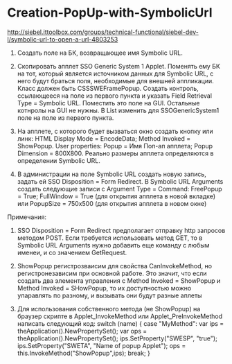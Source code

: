# Creation-PopUp-with-SymbolicUrl
http://siebel.ittoolbox.com/groups/technical-functional/siebel-dev-l/symbolic-url-to-open-a-url-4803253

1. Создать поле на БК, возвращающее имя Symbolic URL.

2. Скопировать апплет SSO Generic System 1 Applet. Поменять ему БК на тот, который является источником данных для Symbolic URL, с него будут браться поля, необходимые для внешней аппликации. Класс должен быть CSSSWEFramePopup. Создать контроль, ссылающееся на поле из первого пункта и указать Field Retrieval Type = Symbolic URL. Поместить это поле на GUI. Остальные котнролы на GUI не нужны. В List изменить для SSOGenericSystem1 поле на поле из первого пункта.

3. На апплете, с которого будет вызваться окно создать кнопку или линк: HTML Display Mode = EncodeData; Method Invoked = ShowPopup. User properties: Popup = Имя Поп-ап апплета; Popup Dimension = 800X800. Реально размеры апплета определяются в определении Symbolic URL.

4. В администрации на поле Symbolic URL создать новую запись, задать ей SSO Disposition = Form Redirect. В Symbolic URL Arguments создать следующие записи с Argument Type = Command: FreePopup = True; FullWindow = True (для открытия апплета в новой вкладке) или PopupSize = 750x500 (для открытия апплета в новом окне)

Примечания:
1. SSO Disposition = Form Redirect предполагает отправку http запросов методом POST. Если требуется использовать метод GET, то в Symbolic URL Arguments нужно добавить еще команду с любым именеи, и со значением GetRequest.

2. ShowPopup регистрозваисим для свойства CanInvokeMethod, но регистронезависим при основной работе. Это значит, что если создать два элемента управления с Method Invoked = ShowPopup и Method Invoked = SHowPopup, то их доступностью можно упаравлять по разному, и вызывать они будут разные аплеты

3. Для использования собственного метода (не ShowPopup) на браузер скрипте в Applet_InvokeMethod или Applet_PreInvokeMethod написать следующий код:
switch (name)
	{
		case "MyMethod":
    			var ips = theApplication().NewPropertySet();
			var ops = theApplication().NewPropertySet();
			ips.SetProperty("SWESP", "true");
          		ips.SetProperty("SWETA", "Name of popup Applet");
          		ops = this.InvokeMethod("ShowPopup",ips);
          	break;
   }
